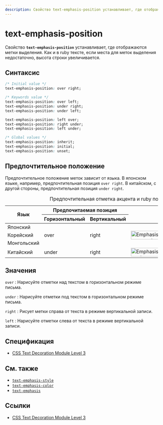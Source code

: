 ```yaml
---
description: Свойство text-emphasis-position устанавливает, где отображаются метки выделения. Как и в ruby тексте, если места для меток выделения недостаточно, высота строки увеличивается
---
```


# text-emphasis-position

Свойство **`text-emphasis-position`** устанавливает, где отображаются метки выделения. Как и в ruby тексте, если места для меток выделения недостаточно, высота строки увеличивается.

## Синтаксис

```css
/* Initial value */
text-emphasis-position: over right;

/* Keywords value */
text-emphasis-position: over left;
text-emphasis-position: under right;
text-emphasis-position: under left;

text-emphasis-position: left over;
text-emphasis-position: right under;
text-emphasis-position: left under;

/* Global values */
text-emphasis-position: inherit;
text-emphasis-position: initial;
text-emphasis-position: unset;
```

## Предпочтительное положение

Предпочтительное положение меток зависит от языка. В японском языке, например, предпочтительная позиция `over right`. В китайском, с другой стороны, предпочтительная позиция `under right`.

<table>
<caption>Предпочтительная отметка акцента и ruby позиция</caption>
<thead>
<tr>
<th rowspan="2" scope="col">Язык</th>
<th colspan="2" scope="col">Предпочитаемая позиция</th>
<th colspan="2" rowspan="2" scope="col"></th>
</tr>
<tr>
<th>Горизонтальный</th>
<th>Вертикальный</th>
</tr>
</thead>
<tbody>
<tr>
<td>Японский</td>
<td rowspan="3">over</td>
<td rowspan="3">right</td>
<td rowspan="3"><img alt="Emphasis marks appear over each emphasized character in horizontal Japanese text." src="https://drafts.csswg.org/css-text-decor-3/images/text-emphasis-ja.png" style="height: 28px; width: 225px;" title="Emphasis (shown in blue for clarity) applied above a fragment of Japanese text"></td>
<td rowspan="4"><img alt="Emphasis marks appear on the right of each emphasized character in vertical Japanese text." src="https://drafts.csswg.org/css-text-decor-3/images/text-emphasis-v.gif" style="height: 89px; width: 34px;" title="Emphasis applied on the right of a fragment of Japanese text"></td>
</tr>
<tr>
<td>Корейский</td>
</tr>
<tr>
<td>Монгольский</td>
</tr>
<tr>
<td>Китайский</td>
<td>under</td>
<td>right</td>
<td><img alt="Emphasis marks appear below each emphasized character in horizontal Simplified Chinese text." src="https://drafts.csswg.org/css-text-decor-3/images/text-emphasis-zh.gif" style="height: 28px; width: 133px;" title="Emphasis (shown in blue for clarity) applied below a fragment of Chinese text"></td>
</tr>
</tbody>
</table>

## Значения

`over`
: Нарисуйте отметки над текстом в горизонтальном режиме письма.

`under`
: Нарисуйте отметки под текстом в горизонтальном режиме письма.

`right`
: Рисует метки справа от текста в режиме вертикальной записи.

`left`
: Нарисуйте отметки слева от текста в режиме вертикальной записи.

## Спецификация

- [CSS Text Decoration Module Level 3](https://drafts.csswg.org/css-text-decor-3/#text-emphasis-style-property)

## См. также

- [`text-emphasis-style`](text-emphasis-style.md)
- [`text-emphasis-color`](text-emphasis-color.md)
- [`text-emphasis`](text-emphasis.md)

## Ссылки

- [CSS Text Decoration Module Level 3](https://drafts.csswg.org/css-text-decor-3/#text-emphasis-position-property)
